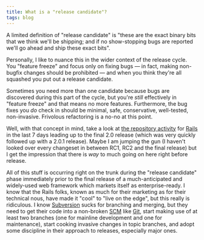 ```yaml
---
title: What is a "release candidate"?
tags: blog
---
```


A limited definition of "release candidate" is "these are the exact binary bits that we think we'll be shipping; and if no show-stopping bugs are reported we'll go ahead and ship these exact bits".

Personally, I like to nuance this in the wider context of the release cycle. You "feature freeze" and focus only on fixing bugs — in fact, making non-bugfix changes should be prohibited — and when you think they're all squashed you put out a release candidate.

Sometimes you need more than one candidate because bugs are discovered during this part of the cycle, but you're _still_ effectively in "feature freeze" and that means no more features. Furthermore, the bug fixes you _do_ check in should be minimal, safe, conservative, well-tested, non-invasive. Frivolous refactoring is a no-no at this point.

Well, with that concept in mind, take a look at [the repository activity](http://dev.rubyonrails.org/timeline?from=12%2F7%2F07&daysback=7&milestone=on&changeset=on&update=Update) for [Rails](http://www.wincent.com/wiki/Rails) in the last 7 days leading up to the final 2.0 release (which was very quickly followed up with a 2.0.1 release). Maybe I am jumping the gun (I haven't looked over every changeset in between RC1, RC2 and the final release) but I get the impression that there is _way_ to much going on here right before release.

All of this stuff is occurring right on the trunk during the "release candidate" phase immediately prior to the final release of a much-anticipated and widely-used web framework which markets itself as enterprise-ready. I know that the Rails folks, known as much for their marketing as for their technical nous, have made it "cool" to "live on the edge", but this really is ridiculous. I know [Subversion](http://www.wincent.com/wiki/Subversion) sucks for branching and merging, but they need to get their code into a non-broken [SCM](http://www.wincent.com/wiki/SCM) like [Git](http://www.wincent.com/wiki/Git), start making use of at least two branches (one for mainline development and one for maintenance), start cooking invasive changes in topic branches, and adopt some discipline in their approach to releases, especially major ones.
